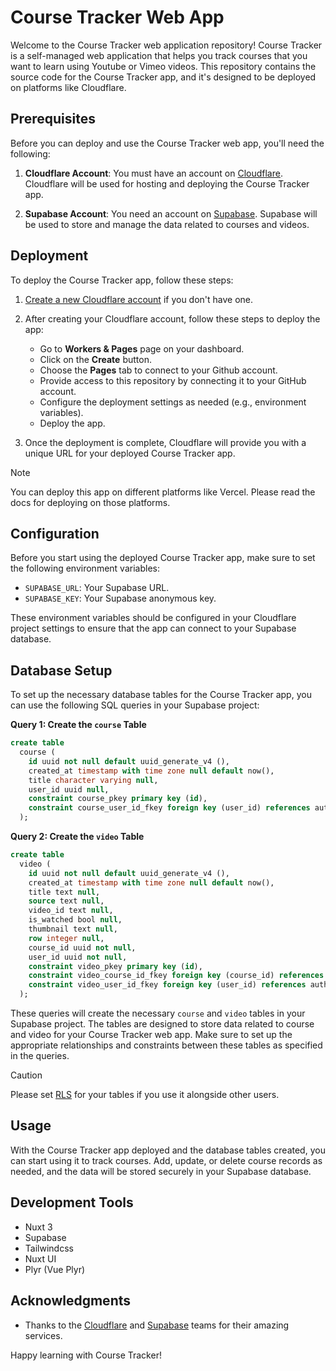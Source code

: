 # Course Tracker Web App

Welcome to the Course Tracker web application repository! Course Tracker is a self-managed web application that helps you track courses that you want to learn using Youtube or Vimeo videos. This repository contains the source code for the Course Tracker app, and it's designed to be deployed on platforms like Cloudflare.

## Prerequisites

Before you can deploy and use the Course Tracker web app, you'll need the following:

1. **Cloudflare Account**: You must have an account on [Cloudflare](https://cloudflare.com/). Cloudflare will be used for hosting and deploying the Course Tracker app.

2. **Supabase Account**: You need an account on [Supabase](https://supabase.com/). Supabase will be used to store and manage the data related to courses and videos.

## Deployment

To deploy the Course Tracker app, follow these steps:

1. [Create a new Cloudflare account](https://dash.cloudflare.com/sign-up) if you don't have one.

2. After creating your Cloudflare account, follow these steps to deploy the app:

   - Go to **Workers & Pages** page on your dashboard.
   - Click on the **Create** button.
   - Choose the **Pages** tab to connect to your Github account.
   - Provide access to this repository by connecting it to your GitHub account.
   - Configure the deployment settings as needed (e.g., environment variables).
   - Deploy the app.

3. Once the deployment is complete, Cloudflare will provide you with a unique URL for your deployed Course Tracker app.


> [!NOTE]
> You can deploy this app on different platforms like Vercel. Please read the docs for deploying on those platforms.

## Configuration

Before you start using the deployed Course Tracker app, make sure to set the following environment variables:

- `SUPABASE_URL`: Your Supabase URL.
- `SUPABASE_KEY`: Your Supabase anonymous key.

These environment variables should be configured in your Cloudflare project settings to ensure that the app can connect to your Supabase database.

## Database Setup

To set up the necessary database tables for the Course Tracker app, you can use the following SQL queries in your Supabase project:

**Query 1: Create the `course` Table**

```sql
create table
  course (
    id uuid not null default uuid_generate_v4 (),
    created_at timestamp with time zone null default now(),
    title character varying null,
    user_id uuid null,
    constraint course_pkey primary key (id),
    constraint course_user_id_fkey foreign key (user_id) references auth.users (id)
  );
```

**Query 2: Create the `video` Table**

```sql
create table
  video (
    id uuid not null default uuid_generate_v4 (),
    created_at timestamp with time zone null default now(),
    title text null,
    source text null,
    video_id text null,
    is_watched bool null,
    thumbnail text null,
    row integer null,
    course_id uuid not null,
    user_id uuid not null,
    constraint video_pkey primary key (id),
    constraint video_course_id_fkey foreign key (course_id) references course (id) on delete cascade,
    constraint video_user_id_fkey foreign key (user_id) references auth.users (id)
  );
```

These queries will create the necessary `course` and `video` tables in your Supabase project. The tables are designed to store data related to course and video for your Course Tracker web app. Make sure to set up the appropriate relationships and constraints between these tables as specified in the queries.


> [!CAUTION]
> Please set [RLS](https://supabase.com/docs/guides/database/postgres/row-level-security) for your tables if you use it alongside other users.

## Usage

With the Course Tracker app deployed and the database tables created, you can start using it to track courses. Add, update, or delete course records as needed, and the data will be stored securely in your Supabase database.

## Development Tools
- Nuxt 3
- Supabase
- Tailwindcss
- Nuxt UI
- Plyr (Vue Plyr)

## Acknowledgments

- Thanks to the [Cloudflare](https://cloudflare.com/) and [Supabase](https://supabase.com/) teams for their amazing services.

Happy learning with Course Tracker!

